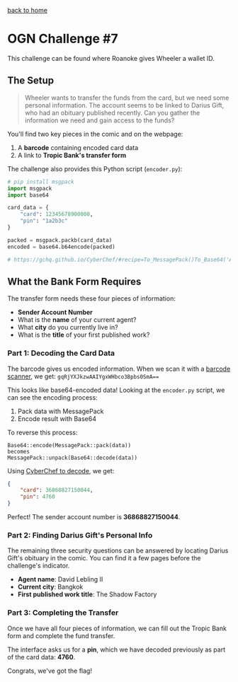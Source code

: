 [back to home](./index.html)

# OGN Challenge #7

This challenge can be found where Roanoke gives Wheeler a wallet ID.

## The Setup

> Wheeler wants to transfer the funds from the card, but we need some personal information. The account seems to be linked to Darius Gift, who had an obituary published recently. Can you gather the information we need and gain access to the funds?

You'll find two key pieces in the comic and on the webpage:
1. A **barcode** containing encoded card data
2. A link to **Tropic Bank's transfer form**

The challenge also provides this Python script (`encoder.py`):

```python
# pip install msgpack 
import msgpack
import base64

card_data = {
    "card": 12345678900000,
    "pin": "1a2b3c"
}

packed = msgpack.packb(card_data)
encoded = base64.b64encode(packed)

# https://gchq.github.io/CyberChef/#recipe=To_MessagePack()To_Base64('A-Za-z0-9%2B/%3D')&input=ewogICAgImNhcmQiOiAxMjM0NTY3ODkwMDAwMCwKICAgICJwaW4iOiAiMWEyYjNjIgp9&oeol=VT
```

## What the Bank Form Requires

The transfer form needs these four pieces of information:

- **Sender Account Number**
- What is the **name** of your current agent?
- What **city** do you currently live in?
- What is the **title** of your first published work?

### Part 1: Decoding the Card Data


The barcode gives us encoded information. When we scan it with a [barcode scanner](https://barcodescanneronline.com/), we get: `gqRjYXJkzwAAIYgxWHbco3Bpbs0SmA==`

This looks like base64-encoded data! Looking at the `encoder.py` script, we can see the encoding process:
1. Pack data with MessagePack 
2. Encode result with Base64

To reverse this process:
```
Base64::encode(MessagePack::pack(data))
becomes
MessagePack::unpack(Base64::decode(data))
```

Using [CyberChef to decode](https://gchq.github.io/CyberChef/#recipe=From_Base64('A-Za-z0-9%2B/%3D',true,false)From_MessagePack()&input=Z3FSallYSmt6d0FBSVlneFdIYmNvM0JwYnMwU21BPT0&oeol=VT), we get:

```json
{
    "card": 36868827150044,
    "pin": 4760
}
```

Perfect! The sender account number is **36868827150044**.

### Part 2: Finding Darius Gift's Personal Info

The remaining three security questions can be answered by locating Darius Gift's obituary in the comic.
You can find it a few pages before the challenge's indicator.

- **Agent name**: David Lebling II
- **Current city**: Bangkok 
- **First published work title**: The Shadow Factory

### Part 3: Completing the Transfer

Once we have all four pieces of information, we can fill out the Tropic Bank form and complete the fund transfer.

The interface asks us for a **pin**, which we have decoded previously as part of the card data: **4760**.

Congrats, we've got the flag!